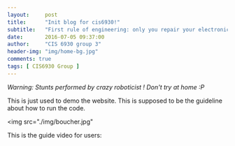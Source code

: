 ```yaml
---
layout:     post
title:      "Init blog for cis6930!"
subtitle:   "First rule of engineering: only you repair your electronics!"
date:       2016-07-05 09:37:00
author:     "CIS 6930 group 3"
header-img: "img/home-bg.jpg"
comments: true
tags: [ CIS6930 Group ]
---
```

*Warning: Stunts performed by crazy roboticist ! Don't try at home :P*

This is just used to demo the website. This is supposed to be the guideline about how to run the code.

<img src="./img/boucher.jpg" 

This is the guide video for users:




